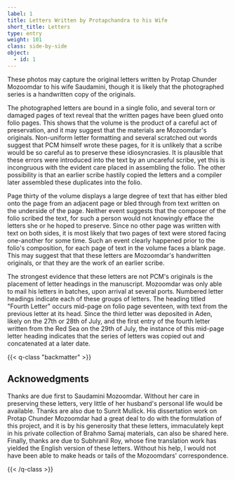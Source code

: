 ```yaml
---
label: 1
title: Letters Written by Protapchandra to his Wife
short_title: Letters
type: entry
weight: 101
class: side-by-side
object:
  - id: 1
---
```


These photos may capture the original letters written by Protap Chunder Mozoomdar to his wife Saudamini, though it is likely that the photographed series is a handwritten copy of the originals.

The photographed letters are bound in a single folio, and several torn or damaged pages of text reveal that the written pages have been glued onto folio pages. This shows that the volume is the product of a careful act of preservation, and it may suggest that the materials are Mozoomdar's originals. Non-uniform letter formatting and several scratched out words suggest that PCM himself wrote these pages, for it is unlikely that a scribe would be so careful as to preserve these idiosyncrasies. It is plausible that these errors were introduced into the text by an uncareful scribe, yet this is incongruous with the evident care placed in assembling the folio. The other possibility is that an earlier scribe hastily copied the letters and a compiler later assembled these duplicates into the folio.

Page thirty of the volume displays a large degree of text that has either bled onto the page from an adjacent page or bled through from text written on the underside of the page. Neither event suggests that the composer of the folio scribed the text, for such a person would not knowingly efface the letters she or he hoped to preserve. Since no other page was written with text on both sides, it is most likely that two pages of text were stored facing one-another for some time. Such an event clearly happened prior to the folio's composition, for each page of text in the volume faces a blank page. This may suggest that that these letters are Mozoomdar's handwritten originals, or that they are the work of an earlier scribe.

The strongest evidence that these letters are not PCM's originals is the placement of letter headings in the manuscript. Mozoomdar was only able to mail his letters in batches, upon arrival at several ports. Numbered letter headings indicate each of these groups of letters. The heading titled "Fourth Letter" occurs mid-page on folio page seventeen, with text from the previous letter at its head. Since the third letter was deposited in Aden, likely on the 27th or 28th of July, and the first entry of the fourth letter written from the Red Sea on the 29th of July, the instance of this mid-page letter heading indicates that the series of letters was copied out and concatenated at a later date.

{{< q-class "backmatter" >}}

## Acknowedgments

Thanks are due first to Saudamini Mozoomdar. Without her care in preserving these letters, very little of her husband's personal life would be available. Thanks are also due to Sunrit Mullick. His dissertation work on Protap Chunder Mozoomdar had a great deal to do with the formulation of this project, and it is by his generosity that these letters, immaculately kept in his private collection of Brahmo Samaj materials, can also be shared here. Finally, thanks are due to Subhranil Roy, whose fine translation work has yielded the English version of these letters. Without his help, I would not have been able to make heads or tails of the Mozoomdars' correspondence.

{{< /q-class >}}
